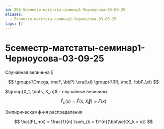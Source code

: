 ```yaml
---
id: 298-5семестр-матстаты-семинар1-Черноусова-03-09-25
aliases:
  - 5семестр-матстаты-семинар1-Черноусова-03-09-25
tags: []
---
```


# 5семестр-матстаты-семинар1-Черноусова-03-09-25

Случайная величина $\xi$

$$
\groupt{\Omega, \mcF, \bbP} \xra{\xi} \groupt{\RR, \mcB, \bbP_\xi}
$$

$\group{X_1, \dots, X_n}$ - случайные величины

$$
\hat{F}_n(x) = \hat{F}(x, \vec{X}) \approx F(x)
$$

Эмпирическая ф-ия распределения

$$
\hat{F}_n(x) = \frac{1}{n} \sum_{k = 1}^{n}{\bbI\set{X_k < x}}
$$


